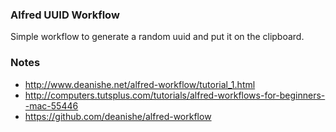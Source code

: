 ### Alfred UUID Workflow

Simple workflow to generate a random uuid and put it on the clipboard.

### Notes
* http://www.deanishe.net/alfred-workflow/tutorial_1.html
* http://computers.tutsplus.com/tutorials/alfred-workflows-for-beginners--mac-55446
* https://github.com/deanishe/alfred-workflow
